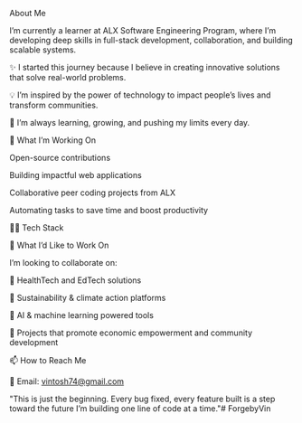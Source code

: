 About Me

I’m currently a learner at ALX Software Engineering Program, where I’m developing deep skills in full-stack development, collaboration, and building scalable systems.

✨ I started this journey because I believe in creating innovative solutions that solve real-world problems.

💡 I’m inspired by the power of technology to impact people’s lives and transform communities.

🌱 I’m always learning, growing, and pushing my limits every day.

🔭 What I’m Working On

Open-source contributions

Building impactful web applications

Collaborative peer coding projects from ALX

Automating tasks to save time and boost productivity

👨‍💻 Tech Stack

💼 What I’d Like to Work On

I’m looking to collaborate on:

🏥 HealthTech and EdTech solutions

🌱 Sustainability & climate action platforms

🧠 AI & machine learning powered tools

💼 Projects that promote economic empowerment and community development

📫 How to Reach Me

📧 Email: vintosh74@gmail.com


"This is just the beginning. Every bug fixed, every feature built is a step toward the future I’m building one line of code at a time."# ForgebyVin
